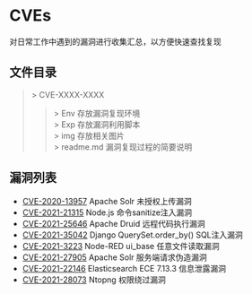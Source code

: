 # CVEs

对日常工作中遇到的漏洞进行收集汇总，以方便快速查找复现

## 文件目录
> \> CVE-XXXX-XXXX
>> \> Env 存放漏洞复现环境  
>> \> Exp 存放漏洞利用脚本  
>> \> img 存放相关图片  
>> \> readme.md 漏洞复现过程的简要说明

## 漏洞列表

* [CVE-2020-13957](CVE-2020-13957/) Apache Solr 未授权上传漏洞
* [CVE-2021-21315](CVE-2021-21315/) Node.js 命令sanitize注入漏洞
* [CVE-2021-25646](CVE-2021-25646/) Apache Druid 远程代码执行漏洞
* [CVE-2021-35042](CVE-2021-35042/) Django QuerySet.order_by() SQL注入漏洞
* [CVE-2021-3223](CVE-2021-3223/) Node-RED ui_base 任意文件读取漏洞
* [CVE-2021-27905](CVE-2021-27905/) Apache Solr 服务端请求伪造漏洞
* [CVE-2021-22146](CVE-2021-22146/) Elasticsearch ECE 7.13.3 信息泄露漏洞
* [CVE-2021-28073](CVE-2021-28073/) Ntopng 权限绕过漏洞